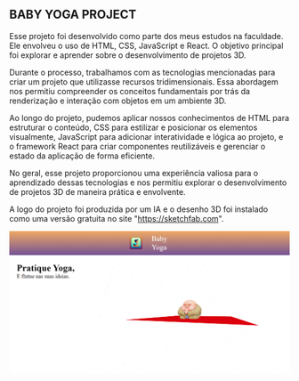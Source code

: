 ## BABY YOGA PROJECT
Esse projeto foi desenvolvido como parte dos meus estudos na faculdade. Ele envolveu o uso de HTML, CSS, JavaScript e React. O objetivo principal foi explorar e aprender sobre o desenvolvimento de projetos 3D.

Durante o processo, trabalhamos com as tecnologias mencionadas para criar um projeto que utilizasse recursos tridimensionais. Essa abordagem nos permitiu compreender os conceitos fundamentais por trás da renderização e interação com objetos em um ambiente 3D.

Ao longo do projeto, pudemos aplicar nossos conhecimentos de HTML para estruturar o conteúdo, CSS para estilizar e posicionar os elementos visualmente, JavaScript para adicionar interatividade e lógica ao projeto, e o framework React para criar componentes reutilizáveis e gerenciar o estado da aplicação de forma eficiente.

No geral, esse projeto proporcionou uma experiência valiosa para o aprendizado dessas tecnologias e nos permitiu explorar o desenvolvimento de projetos 3D de maneira prática e envolvente.

A logo do projeto foi produzida por um IA e o desenho 3D foi instalado como uma versão gratuita no site "https://sketchfab.com".

![Logo do R](https://github.com/DanielGiaquetoGomes04/ProjetoBabyYoga/blob/main/Foto/FotoTrabalho.png)
